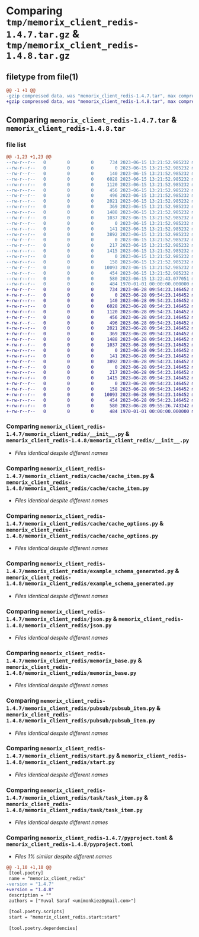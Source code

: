 # Comparing `tmp/memorix_client_redis-1.4.7.tar.gz` & `tmp/memorix_client_redis-1.4.8.tar.gz`

## filetype from file(1)

```diff
@@ -1 +1 @@
-gzip compressed data, was "memorix_client_redis-1.4.7.tar", max compression
+gzip compressed data, was "memorix_client_redis-1.4.8.tar", max compression
```

## Comparing `memorix_client_redis-1.4.7.tar` & `memorix_client_redis-1.4.8.tar`

### file list

```diff
@@ -1,23 +1,23 @@
--rw-r--r--   0        0        0      734 2023-06-15 13:21:52.985232 memorix_client_redis-1.4.7/memorix_client_redis/__init__.py
--rw-r--r--   0        0        0        0 2023-06-15 13:21:52.985232 memorix_client_redis-1.4.7/memorix_client_redis/cache/__init__.py
--rw-r--r--   0        0        0      140 2023-06-15 13:21:52.985232 memorix_client_redis-1.4.7/memorix_client_redis/cache/cache_base.py
--rw-r--r--   0        0        0     6028 2023-06-15 13:21:52.985232 memorix_client_redis-1.4.7/memorix_client_redis/cache/cache_item.py
--rw-r--r--   0        0        0     1120 2023-06-15 13:21:52.985232 memorix_client_redis-1.4.7/memorix_client_redis/cache/cache_options.py
--rw-r--r--   0        0        0      456 2023-06-15 13:21:52.985232 memorix_client_redis-1.4.7/memorix_client_redis/default_options.py
--rw-r--r--   0        0        0      496 2023-06-15 13:21:52.985232 memorix_client_redis-1.4.7/memorix_client_redis/example-schema.memorix
--rw-r--r--   0        0        0     2021 2023-06-15 13:21:52.985232 memorix_client_redis-1.4.7/memorix_client_redis/example_schema_generated.py
--rw-r--r--   0        0        0      369 2023-06-15 13:21:52.985232 memorix_client_redis-1.4.7/memorix_client_redis/hash_key.py
--rw-r--r--   0        0        0     1488 2023-06-15 13:21:52.985232 memorix_client_redis-1.4.7/memorix_client_redis/json.py
--rw-r--r--   0        0        0     1037 2023-06-15 13:21:52.985232 memorix_client_redis-1.4.7/memorix_client_redis/memorix_base.py
--rw-r--r--   0        0        0        0 2023-06-15 13:21:52.985232 memorix_client_redis-1.4.7/memorix_client_redis/pubsub/__init__.py
--rw-r--r--   0        0        0      141 2023-06-15 13:21:52.985232 memorix_client_redis-1.4.7/memorix_client_redis/pubsub/pubsub_base.py
--rw-r--r--   0        0        0     3892 2023-06-15 13:21:52.985232 memorix_client_redis-1.4.7/memorix_client_redis/pubsub/pubsub_item.py
--rw-r--r--   0        0        0        0 2023-06-15 13:21:52.985232 memorix_client_redis-1.4.7/memorix_client_redis/py.typed
--rw-r--r--   0        0        0      217 2023-06-15 13:21:52.985232 memorix_client_redis-1.4.7/memorix_client_redis/redis_connection.py
--rw-r--r--   0        0        0     1415 2023-06-15 13:21:52.985232 memorix_client_redis-1.4.7/memorix_client_redis/start.py
--rw-r--r--   0        0        0        0 2023-06-15 13:21:52.985232 memorix_client_redis-1.4.7/memorix_client_redis/task/__init__.py
--rw-r--r--   0        0        0      158 2023-06-15 13:21:52.985232 memorix_client_redis-1.4.7/memorix_client_redis/task/task_base.py
--rw-r--r--   0        0        0    10093 2023-06-15 13:21:52.985232 memorix_client_redis-1.4.7/memorix_client_redis/task/task_item.py
--rw-r--r--   0        0        0      454 2023-06-15 13:21:52.985232 memorix_client_redis-1.4.7/memorix_client_redis/task/task_options.py
--rw-r--r--   0        0        0      580 2023-06-15 13:22:43.077051 memorix_client_redis-1.4.7/pyproject.toml
--rw-r--r--   0        0        0      484 1970-01-01 00:00:00.000000 memorix_client_redis-1.4.7/PKG-INFO
+-rw-r--r--   0        0        0      734 2023-06-28 09:54:23.146452 memorix_client_redis-1.4.8/memorix_client_redis/__init__.py
+-rw-r--r--   0        0        0        0 2023-06-28 09:54:23.146452 memorix_client_redis-1.4.8/memorix_client_redis/cache/__init__.py
+-rw-r--r--   0        0        0      140 2023-06-28 09:54:23.146452 memorix_client_redis-1.4.8/memorix_client_redis/cache/cache_base.py
+-rw-r--r--   0        0        0     6028 2023-06-28 09:54:23.146452 memorix_client_redis-1.4.8/memorix_client_redis/cache/cache_item.py
+-rw-r--r--   0        0        0     1120 2023-06-28 09:54:23.146452 memorix_client_redis-1.4.8/memorix_client_redis/cache/cache_options.py
+-rw-r--r--   0        0        0      456 2023-06-28 09:54:23.146452 memorix_client_redis-1.4.8/memorix_client_redis/default_options.py
+-rw-r--r--   0        0        0      496 2023-06-28 09:54:23.146452 memorix_client_redis-1.4.8/memorix_client_redis/example-schema.memorix
+-rw-r--r--   0        0        0     2021 2023-06-28 09:54:23.146452 memorix_client_redis-1.4.8/memorix_client_redis/example_schema_generated.py
+-rw-r--r--   0        0        0      369 2023-06-28 09:54:23.146452 memorix_client_redis-1.4.8/memorix_client_redis/hash_key.py
+-rw-r--r--   0        0        0     1488 2023-06-28 09:54:23.146452 memorix_client_redis-1.4.8/memorix_client_redis/json.py
+-rw-r--r--   0        0        0     1037 2023-06-28 09:54:23.146452 memorix_client_redis-1.4.8/memorix_client_redis/memorix_base.py
+-rw-r--r--   0        0        0        0 2023-06-28 09:54:23.146452 memorix_client_redis-1.4.8/memorix_client_redis/pubsub/__init__.py
+-rw-r--r--   0        0        0      141 2023-06-28 09:54:23.146452 memorix_client_redis-1.4.8/memorix_client_redis/pubsub/pubsub_base.py
+-rw-r--r--   0        0        0     3892 2023-06-28 09:54:23.146452 memorix_client_redis-1.4.8/memorix_client_redis/pubsub/pubsub_item.py
+-rw-r--r--   0        0        0        0 2023-06-28 09:54:23.146452 memorix_client_redis-1.4.8/memorix_client_redis/py.typed
+-rw-r--r--   0        0        0      217 2023-06-28 09:54:23.146452 memorix_client_redis-1.4.8/memorix_client_redis/redis_connection.py
+-rw-r--r--   0        0        0     1415 2023-06-28 09:54:23.146452 memorix_client_redis-1.4.8/memorix_client_redis/start.py
+-rw-r--r--   0        0        0        0 2023-06-28 09:54:23.146452 memorix_client_redis-1.4.8/memorix_client_redis/task/__init__.py
+-rw-r--r--   0        0        0      158 2023-06-28 09:54:23.146452 memorix_client_redis-1.4.8/memorix_client_redis/task/task_base.py
+-rw-r--r--   0        0        0    10093 2023-06-28 09:54:23.146452 memorix_client_redis-1.4.8/memorix_client_redis/task/task_item.py
+-rw-r--r--   0        0        0      454 2023-06-28 09:54:23.146452 memorix_client_redis-1.4.8/memorix_client_redis/task/task_options.py
+-rw-r--r--   0        0        0      580 2023-06-28 09:55:26.743242 memorix_client_redis-1.4.8/pyproject.toml
+-rw-r--r--   0        0        0      484 1970-01-01 00:00:00.000000 memorix_client_redis-1.4.8/PKG-INFO
```

### Comparing `memorix_client_redis-1.4.7/memorix_client_redis/__init__.py` & `memorix_client_redis-1.4.8/memorix_client_redis/__init__.py`

 * *Files identical despite different names*

### Comparing `memorix_client_redis-1.4.7/memorix_client_redis/cache/cache_item.py` & `memorix_client_redis-1.4.8/memorix_client_redis/cache/cache_item.py`

 * *Files identical despite different names*

### Comparing `memorix_client_redis-1.4.7/memorix_client_redis/cache/cache_options.py` & `memorix_client_redis-1.4.8/memorix_client_redis/cache/cache_options.py`

 * *Files identical despite different names*

### Comparing `memorix_client_redis-1.4.7/memorix_client_redis/example_schema_generated.py` & `memorix_client_redis-1.4.8/memorix_client_redis/example_schema_generated.py`

 * *Files identical despite different names*

### Comparing `memorix_client_redis-1.4.7/memorix_client_redis/json.py` & `memorix_client_redis-1.4.8/memorix_client_redis/json.py`

 * *Files identical despite different names*

### Comparing `memorix_client_redis-1.4.7/memorix_client_redis/memorix_base.py` & `memorix_client_redis-1.4.8/memorix_client_redis/memorix_base.py`

 * *Files identical despite different names*

### Comparing `memorix_client_redis-1.4.7/memorix_client_redis/pubsub/pubsub_item.py` & `memorix_client_redis-1.4.8/memorix_client_redis/pubsub/pubsub_item.py`

 * *Files identical despite different names*

### Comparing `memorix_client_redis-1.4.7/memorix_client_redis/start.py` & `memorix_client_redis-1.4.8/memorix_client_redis/start.py`

 * *Files identical despite different names*

### Comparing `memorix_client_redis-1.4.7/memorix_client_redis/task/task_item.py` & `memorix_client_redis-1.4.8/memorix_client_redis/task/task_item.py`

 * *Files identical despite different names*

### Comparing `memorix_client_redis-1.4.7/pyproject.toml` & `memorix_client_redis-1.4.8/pyproject.toml`

 * *Files 1% similar despite different names*

```diff
@@ -1,10 +1,10 @@
 [tool.poetry]
 name = "memorix_client_redis"
-version = "1.4.7"
+version = "1.4.8"
 description = ""
 authors = ["Yuval Saraf <unimonkiez@gmail.com>"]
 
 [tool.poetry.scripts]
 start = "memorix_client_redis.start:start"
 
 [tool.poetry.dependencies]
```

